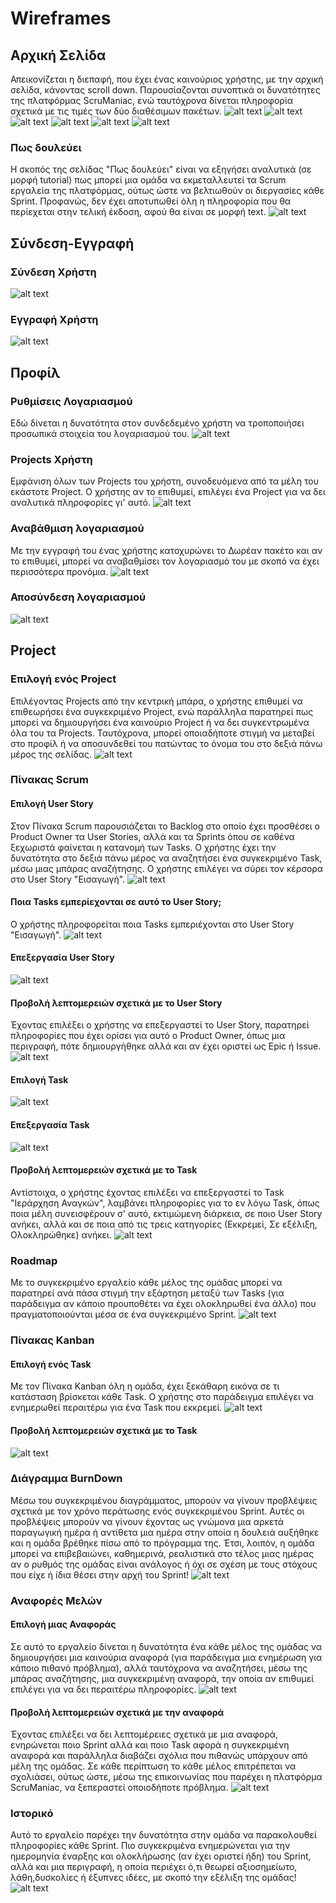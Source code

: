 # Wireframes 

## Αρχική Σελίδα 
Απεικονίζεται η διεπαφή, που έχει ένας καινούριος χρήστης, με την αρχική σελίδα, κάνοντας scroll down. Παρουσίαζονται συνοπτικά οι δυνατότητες της πλατφόρμας ScruManiac, ενώ ταυτόχρονα δίνεται πληροφορία σχετικά με τις τιμές των δύο διαθέσιμων πακέτων. 
![alt text](https://github.com/spympr/Project-Management-Platform/blob/main/docs/wireframes/HomePage/Αρχική.1.png)
![alt text](https://github.com/spympr/Project-Management-Platform/blob/main/docs/wireframes/HomePage/Αρχική.2.png)
![alt text](https://github.com/spympr/Project-Management-Platform/blob/main/docs/wireframes/HomePage/Αρχική.3.png)
![alt text](https://github.com/spympr/Project-Management-Platform/blob/main/docs/wireframes/HomePage/Αρχική.4.png)
![alt text](https://github.com/spympr/Project-Management-Platform/blob/main/docs/wireframes/HomePage/Αρχική.5.png)
![alt text](https://github.com/spympr/Project-Management-Platform/blob/main/docs/wireframes/HomePage/Αρχική.6.png)
### Πως δουλεύει
Η σκοπός της σελίδας "Πως δουλεύει" είναι να εξηγήσει αναλυτικά (σε μορφή tutorial) πως μπορεί μια ομάδα να εκμεταλλευτεί τα Scrum εργαλεία της πλατφόρμας, ούτως ώστε να βελτιωθούν οι διεργασίες κάθε Sprint. Προφανώς, δεν έχει αποτυπωθεί όλη η πληροφορία που θα περίεχεται στην τελική έκδοση, αφού θα είναι σε μορφή text.
![alt text](https://github.com/spympr/Project-Management-Platform/blob/main/docs/wireframes/HomePage/How_it_works.png)

## Σύνδεση-Εγγραφή

### Σύνδεση Χρήστη
![alt text](https://github.com/spympr/Project-Management-Platform/blob/main/docs/wireframes/SignInUp/Σύνδεση.png)
### Εγγραφή Χρήστη
![alt text](https://github.com/spympr/Project-Management-Platform/blob/main/docs/wireframes/SignInUp/Εγγραφή.png)

## Προφίλ

### Ρυθμίσεις Λογαριασμού 
Εδώ δίνεται η δυνατότητα στον συνδεδεμένο χρήστη να τροποποιήσει προσωπικά στοιχεία του λογαριασμού του.
![alt text](https://github.com/spympr/Project-Management-Platform/blob/main/docs/wireframes/Profile/Profile.Settings.png)
### Projects Χρήστη
Εμφάνιση όλων των Projects του χρήστη, συνοδευόμενα από τα μέλη του εκάστοτε Project. Ο χρήστης αν το επιθυμεί, επιλέγει ένα Project για να δει αναλυτικά πληροφορίες γι' αυτό.
![alt text](https://github.com/spympr/Project-Management-Platform/blob/main/docs/wireframes/Profile/Profile.Projects.png)
### Αναβάθμιση λογαριασμού 
Με την εγγραφή του ένας χρήστης κατοχυρώνει το Δωρέαν πακέτο και αν το επιθυμεί, μπορεί να αναβαθμίσει τον λογαριασμό του με σκοπό να έχει περισσότερα προνόμια.
![alt text](https://github.com/spympr/Project-Management-Platform/blob/main/docs/wireframes/Profile/Profile.Upgrade.png)
### Αποσύνδεση λογαριασμού
![alt text](https://github.com/spympr/Project-Management-Platform/blob/main/docs/wireframes/Profile/Profile.Logout.png)


## Project 

### Επιλογή ενός Project
Επιλέγοντας Projects από την κεντρική μπάρα, ο χρήστης επιθυμεί να επιθεωρήσει ένα συγκεκριμένο Project, ενώ παράλληλα παρατηρεί πως μπορεί να δημιουργήσει ένα καινούριο Project ή να δει συγκεντρωμένα όλα του τα Projects. Ταυτόχρονα, μπορεί οποιαδήποτε στιγμή να μεταβεί στο προφίλ ή να αποσυνδεθεί του πατώντας το όνομα του στο δεξιά πάνω μέρος της σελίδας.
![alt text](https://github.com/spympr/Project-Management-Platform/blob/main/docs/wireframes/Project/Projects_Selection.png)

### Πίνακας Scrum
#### Επιλογή User Story
Στον Πίνακα Scrum παρουσιάζεται το Backlog στο οποίο έχει προσθέσει ο Product Owner τα User Stories, αλλά και τα Sprints όπου σε καθένα ξεχωριστά φαίνεται η κατανομή των Tasks. Ο χρήστης έχει την δυνατότητα στο δεξιά πάνω μέρος να αναζητήσει ένα συγκεκριμένο Task, μέσω μιας μπάρας αναζήτησης. Ο χρήστης επιλέγει να σύρει τον κέρσορα στο User Story "Εισαγωγή". 
![alt text](https://github.com/spympr/Project-Management-Platform/blob/main/docs/wireframes/Project/Scrum_Πίνακας.User_Story_Selection.png)
#### Ποια Tasks εμπερίεχονται σε αυτό το User Story;
Ο χρήστης πληροφορείται ποια Tasks εμπεριέχονται στο User Story "Εισαγωγή". 
![alt text](https://github.com/spympr/Project-Management-Platform/blob/main/docs/wireframes/Project/Scrum_Πίνακας.User_Story_SubTasks.png)
#### Επεξεργασία User Story 
![alt text](https://github.com/spympr/Project-Management-Platform/blob/main/docs/wireframes/Project/Scrum_Πίνακας.User_Story_Edit.1.png)
#### Προβολή λεπτομερειών σχετικά με το User Story
Έχοντας επιλέξει ο χρήστης να επεξεργαστεί το User Story, παρατηρεί πληροφορίες που έχει ορίσει για αυτό ο Product Owner, όπως μια περιγραφή, πότε δημιουργήθηκε αλλά και αν έχει οριστεί ως Epic ή Issue.
![alt text](https://github.com/spympr/Project-Management-Platform/blob/main/docs/wireframes/Project/Scrum_Πίνακας.User_Story_Edit.2.png)
#### Επιλογή Task
![alt text](https://github.com/spympr/Project-Management-Platform/blob/main/docs/wireframes/Project/Scrum_Πίνακας.Task_Selection.png)
#### Επεξεργασία Task
![alt text](https://github.com/spympr/Project-Management-Platform/blob/main/docs/wireframes/Project/Scrum_Πίνακας.Task_Edit.1.png)
#### Προβολή λεπτομερειών σχετικά με το Task
Αντίστοιχα, ο χρήστης έχοντας επιλέξει να επεξεργαστεί το Task "Ιεράρχηση Αναγκών", λαμβάνει πληροφορίες για το εν λόγω Task, όπως ποια μέλη συνεισφέρουν σ' αυτό, εκτιμώμενη διάρκεια, σε ποιο User Story ανήκει, αλλά και σε ποια από τις τρεις κατηγορίες (Εκκρεμεί, Σε εξέλιξη, Ολοκληρώθηκε) ανήκει.
![alt text](https://github.com/spympr/Project-Management-Platform/blob/main/docs/wireframes/Project/Scrum_Πίνακας.Task_Edit.2.png)

### Roadmap
Με το συγκεκριμένο εργαλείο κάθε μέλος της ομάδας μπορεί να παρατηρεί ανά πάσα στιγμή την εξάρτηση μεταξύ των Tasks (για παράδειγμα αν κάποιο προυποθέτει να έχει ολοκληρωθεί ένα άλλο) που πραγματοποιούνται μέσα σε ένα συγκεκριμένο Sprint.
![alt text](https://github.com/spympr/Project-Management-Platform/blob/main/docs/wireframes/Project/Χάρτης_Πορείας.png)

### Πίνακας Kanban 
#### Επιλογή ενός Task
Με τον Πίνακα Kanban όλη η ομάδα, έχει ξεκάθαρη εικόνα σε τι κατάσταση βρίσκεται κάθε Task. Ο χρήστης στο παράδειγμα επιλέγει να ενημερωθεί περαιτέρω για ένα Task που εκκρεμεί.
![alt text](https://github.com/spympr/Project-Management-Platform/blob/main/docs/wireframes/Project/KanBan_Πίνακας.1.png)
#### Προβολή λεπτομερειών σχετικά με το Task
![alt text](https://github.com/spympr/Project-Management-Platform/blob/main/docs/wireframes/Project/KanBan_Πίνακας.2.png)

### Διάγραμμα BurnDown
Μέσω του συγκεκριμένου διαγράμματος, μπορούν να γίνουν προβλέψεις σχετικά με τον χρόνο περάτωσης ενός συγκεκριμένου Sprint. Αυτές οι προβλέψεις μπορούν να γίνουν έχοντας ως γνώμονα μια αρκετά παραγωγική ημέρα ή αντίθετα μια ημέρα στην οποία η δουλειά αυξήθηκε και η ομάδα βρέθηκε πίσω από το πρόγραμμα της. Έτσι, λοιπόν, η ομάδα μπορεί να επιβεβαιώνει, καθημερινά, ρεαλιστικά στο τέλος μιας ημέρας αν ο ρυθμός της ομάδας είναι ανάλογος ή όχι σε σχέση με τους στόχους που είχε ή ίδια θέσει στην αρχή του Sprint!
![alt text](https://github.com/spympr/Project-Management-Platform/blob/main/docs/wireframes/Project/Διάγραμμα_BurnDown.png)

### Αναφορές Μελών
#### Επιλογή μιας Αναφοράς 
Σε αυτό το εργαλείο δίνεται η δυνατότητα ένα κάθε μέλος της ομάδας να δημιουργήσει μια καινούρια αναφορά (για παράδειγμα μια ενημέρωση για κάποιο πιθανό πρόβλημα), αλλά ταυτόχρονα να αναζητήσει, μέσω της μπάρας αναζήτησης, μια συγκεκριμένη αναφορά, την οποία αν επιθυμεί επιλέγει για να δει περαιτέρω πληροφορίες.
![alt text](https://github.com/spympr/Project-Management-Platform/blob/main/docs/wireframes/Project/Αναφορές_Μελών.1.png)
#### Προβολή λεπτομερειών σχετικά με την αναφορά
Έχοντας επιλέξει να δει λεπτομέρειες σχετικά με μια αναφορά, ενηρώνεται ποιο Sprint αλλά και ποιο Task αφορά η συγκεκριμένη αναφορά και παράλληλα διαβάζει σχόλια που πιθανώς υπάρχουν από μέλη της ομάδας. Σε κάθε περίπτωση το κάθε μέλος επιτρέπεται να σχολιάσει, ούτως ώστε, μέσω της επικοινωνίας που παρέχει η πλατφόρμα ScruManiac, να ξεπεραστεί οποιοδήποτε πρόβλημα.
![alt text](https://github.com/spympr/Project-Management-Platform/blob/main/docs/wireframes/Project/Αναφορές_Μελών.2.png)

### Ιστορικό
Αυτό το εργαλείο παρέχει την δυνατότητα στην ομάδα να παρακολουθεί πληροφορίες κάθε Sprint. Πιο συγκεκριμένα ενημερώνεται για την ημερομηνία έναρξης και ολοκλήρωσης (αν έχει οριστεί ήδη) του Sprint, αλλά και μια περιγραφή, η οποία περιέχει ό,τι θεωρεί αξιοσημείωτο, λάθη,δυσκολίες ή έξυπνες ιδέες, με σκοπό την εξέλιξη της ομάδας!
![alt text](https://github.com/spympr/Project-Management-Platform/blob/main/docs/wireframes/Project/Ιστορικό.png)
